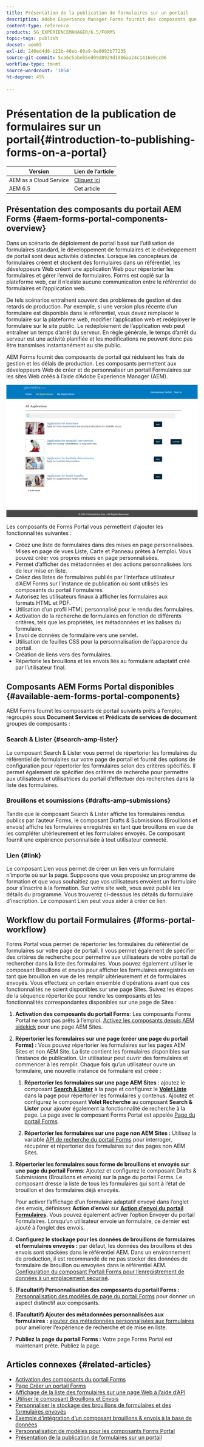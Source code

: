 ```yaml
---
title: Présentation de la publication de formulaires sur un portail
description: Adobe Experience Manager Forms fournit des composants que vous pouvez utiliser pour créer votre portail Forms. Cet article vous présente les composants Forms Portal disponibles.
content-type: reference
products: SG_EXPERIENCEMANAGER/6.5/FORMS
topic-tags: publish
docset: aem65
exl-id: 240ed4d8-b21b-46eb-80a9-9e8093b77235
source-git-commit: 5ca6c5abeb5ed09d8929d1986aa24c1416e0cc06
workflow-type: tm+mt
source-wordcount: '1054'
ht-degree: 45%

---
```


# Présentation de la publication de formulaires sur un portail{#introduction-to-publishing-forms-on-a-portal}

| Version | Lien de l’article |
| -------- | ---------------------------- |
| AEM as a Cloud Service | [Cliquez ici](https://experienceleague.adobe.com/docs/experience-manager-cloud-service/content/forms/adaptive-forms-authoring/authoring-adaptive-forms-foundation-components/configure-forms-portal.html) |
| AEM 6.5 | Cet article |


## Présentation des composants du portail AEM Forms {#aem-forms-portal-components-overview}

Dans un scénario de déploiement de portail basé sur l’utilisation de formulaires standard, le développement de formulaires et le développement de portail sont deux activités distinctes. Lorsque les concepteurs de formulaires créent et stockent des formulaires dans un référentiel, les développeurs Web créent une application Web pour répertorier les formulaires et gérer l’envoi de formulaires. Forms est copié sur la plateforme web, car il n’existe aucune communication entre le référentiel de formulaires et l’application web.

De tels scénarios entraînent souvent des problèmes de gestion et des retards de production. Par exemple, si une version plus récente d’un formulaire est disponible dans le référentiel, vous devez remplacer le formulaire sur la plateforme web, modifier l’application web et redéployer le formulaire sur le site public. Le redéploiement de l’application web peut entraîner un temps d’arrêt du serveur. En règle générale, le temps d’arrêt du serveur est une activité planifiée et les modifications ne peuvent donc pas être transmises instantanément au site public.

AEM Forms fournit des composants de portail qui réduisent les frais de gestion et les délais de production. Les composants permettent aux développeurs Web de créer et de personnaliser un portail Formulaires sur les sites Web créés à l’aide d’Adobe Experience Manager (AEM).

![Portail AEM Forms](assets/aem-forms-portal.png)

Les composants de Forms Portal vous permettent d’ajouter les fonctionnalités suivantes :

* Créez une liste de formulaires dans des mises en page personnalisées. Mises en page de vues Liste, Carte et Panneau prêtes à l’emploi. Vous pouvez créer vos propres mises en page personnalisées.
* Permet d’afficher des métadonnées et des actions personnalisées lors de leur mise en liste.
* Créez des listes de formulaires publiés par l’interface utilisateur d’AEM Forms sur l’instance de publication où sont utilisés les composants du portail Formulaires.
* Autorisez les utilisateurs finaux à afficher les formulaires aux formats HTML et PDF.
* Utilisation d’un profil HTML personnalisé pour le rendu des formulaires.
* Activation de la recherche de formulaires en fonction de différents critères, tels que les propriétés, les métadonnées et les balises du formulaire.
* Envoi de données de formulaire vers une servlet.
* Utilisation de feuilles CSS pour la personnalisation de l’apparence du portail.
* Création de liens vers des formulaires.
* Répertorie les brouillons et les envois liés au formulaire adaptatif créé par l’utilisateur final.

## Composants AEM Forms Portal disponibles {#available-aem-forms-portal-components}

AEM Forms fournit les composants de portail suivants prêts à l’emploi, regroupés sous **Document Services** et **Prédicats de services de document** groupes de composants :

### Search &amp; Lister {#search-amp-lister}

Le composant Search &amp; Lister vous permet de répertorier les formulaires du référentiel de formulaires sur votre page de portail et fournit des options de configuration pour répertorier les formulaires selon des critères spécifiés. Il permet également de spécifier des critères de recherche pour permettre aux utilisateurs et utilisatrices du portail d’effectuer des recherches dans la liste des formulaires.

### Brouillons et soumissions {#drafts-amp-submissions}

Tandis que le composant Search &amp; Lister affiche les formulaires rendus publics par l’auteur Forms, le composant Drafts &amp; Submissions (Brouillons et envois) affiche les formulaires enregistrés en tant que brouillons en vue de les compléter ultérieurement et les formulaires envoyés. Ce composant fournit une expérience personnalisée à tout utilisateur connecté.

### Lien {#link}

Le composant Lien vous permet de créer un lien vers un formulaire n’importe où sur la page. Supposons que vous proposiez un programme de formation et que vous souhaitiez que vos utilisateurs envoient un formulaire pour s’inscrire à la formation. Sur votre site web, vous avez publié les détails du programme. Vous trouverez ci-dessous les détails du formulaire d&#39;inscription. Le composant Lien peut vous aider à créer ce lien.

## Workflow du portail Formulaires {#forms-portal-workflow}

Forms Portal vous permet de répertorier les formulaires du référentiel de formulaires sur votre page de portail. Il vous permet également de spécifier des critères de recherche pour permettre aux utilisateurs de votre portail de rechercher dans la liste des formulaires. Vous pouvez également utiliser le composant Brouillons et envois pour afficher les formulaires enregistrés en tant que brouillon en vue de les remplir ultérieurement et de formulaires envoyés. Vous effectuez un certain ensemble d’opérations avant que ces fonctionnalités ne soient disponibles sur une page Sites. Suivez les étapes de la séquence répertoriée pour rendre les composants et les fonctionnalités correspondantes disponibles sur une page de Sites :

1. **Activation des composants du portail Forms**: Les composants Forms Portal ne sont pas prêts à l’emploi. [Activez les composants depuis AEM sidekick](/help/forms/using/enabling-forms-portal-components.md) pour une page AEM Sites.
1. **Répertorier les formulaires sur une page (créer une page du portail Forms) :** Vous pouvez répertorier les formulaires sur les pages AEM Sites et non AEM Site. La liste contient les formulaires disponibles sur l’instance de publication. Un utilisateur peut ouvrir des formulaires et commencer à les remplir. Chaque fois qu’un utilisateur ouvre un formulaire, une nouvelle instance de formulaire est créée :

   1. **Répertorier les formulaires sur une page AEM Sites** : ajoutez le composant **[Search &amp; Lister](../../forms/using/creating-form-portal-page.md)** à la page et configurez le **[Volet Liste](../../forms/using/creating-form-portal-page.md#p-list-pane-p)** dans la page pour répertorier les formulaires y contenus. Ajoutez et configurez le composant **Volet Recherche** au composant **Search &amp; Lister** pour ajouter également la fonctionnalité de recherche à la page. La page avec le composant Forms Portal est appelée [Page du portail Forms](../../forms/using/creating-form-portal-page.md).

   1. **Répertorier les formulaires sur une page non AEM Sites :** Utilisez la variable [API de recherche du portail Forms](/help/forms/using/listing-forms-webpage-using-apis.md) pour interroger, récupérer et répertorier des formulaires sur des pages non AEM Sites.

1. **Répertorier les formulaires sous forme de brouillons et envoyés sur une page du portail Forms**: Ajoutez et configurez le composant Drafts &amp; Submissions (Brouillons et envois) sur la page du portail Forms. Le composant dresse la liste de tous les formulaires qui sont à l’état de brouillon et des formulaires déjà envoyés.

   Pour activer l’affichage d’un formulaire adaptatif envoyé dans l’onglet des envois, définissez **Action d’envoi** sur **[Action d’envoi du portail Formulaires](configuring-submit-actions.md).** Vous pouvez également activer l’option Envoyer du portail Formulaires. Lorsqu’un utilisateur envoie un formulaire, ce dernier est ajouté à l’onglet des envois.

1. **Configurez le stockage pour les données de brouillons de formulaires et formulaires envoyés :** par défaut, les données des brouillons et des envois sont stockées dans le référentiel AEM. Dans un environnement de production, il est recommandé de ne pas stocker des données de formulaire de brouillon ou envoyées dans le référentiel AEM. [Configuration du composant Portail Forms pour l’enregistrement de données à un emplacement sécurisé](../../forms/using/draft-submission-component.md#customizing-the-storage).
1. **(Facultatif) Personnalisation des composants du portail Forms :** [Personnalisation des modèles de page du portail Forms](../../forms/using/customizing-templates-forms-portal-components.md) pour donner un aspect distinctif aux composants.
1. **(Facultatif) Ajouter des métadonnées personnalisées aux formulaires :** [ajoutez des métadonnées personnalisées aux formulaires](../../forms/using/customizing-templates-forms-portal-components.md) pour améliorer l’expérience de recherche et de mise en liste.
1. **Publiez la page du portail Forms :** Votre page Forms Portal est maintenant prête. Publiez la page.

## Articles connexes {#related-articles}

* [Activation des composants du portail Forms](/help/forms/using/enabling-forms-portal-components.md)
* [Page Créer un portail Forms](../../forms/using/creating-form-portal-page.md)
* [Affichage de la liste des formulaires sur une page Web à l’aide d’API](/help/forms/using/listing-forms-webpage-using-apis.md)
* [Utiliser le composant Brouillons et Envois](../../forms/using/draft-submission-component.md)
* [Personnaliser le stockage des brouillons de formulaires et des formulaires envoyés](../../forms/using/draft-submission-component.md#customizing-the-storage)
* [Exemple d’intégration d’un composant brouillons &amp; envois à la base de données](integrate-draft-submission-database.md)
* [Personnalisation de modèles pour les composants Forms Portal](../../forms/using/customizing-templates-forms-portal-components.md)
* [Présentation de la publication de formulaires sur un portail](../../forms/using/introduction-publishing-forms.md)
